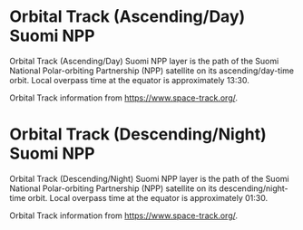 # Orbital Track (Ascending/Day) Suomi NPP
Orbital Track (Ascending/Day) Suomi NPP layer is the path of the Suomi National Polar-orbiting Partnership (NPP) satellite on its ascending/day-time orbit. Local overpass time at the equator is approximately 13:30.

Orbital Track information from <https://www.space-track.org/>.

# Orbital Track (Descending/Night) Suomi NPP
Orbital Track (Descending/Night) Suomi NPP layer is the path of the Suomi National Polar-orbiting Partnership (NPP) satellite on its descending/night-time orbit. Local overpass time at the equator is approximately 01:30.

Orbital Track information from <https://www.space-track.org/>.
